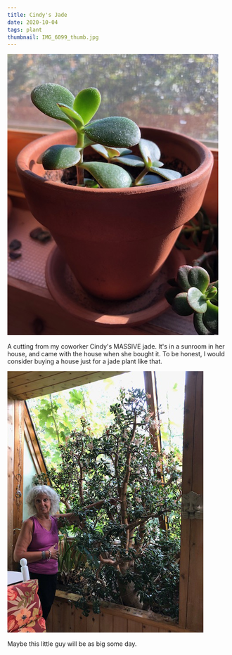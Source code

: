 ```yaml
---
title: Cindy's Jade
date: 2020-10-04
tags: plant
thumbnail: IMG_6099_thumb.jpg
---
```

![](IMG_6099.jpeg)

A cutting from my coworker Cindy's MASSIVE jade. It's in a sunroom in her house, and came with the house when she bought it. To be honest, I would consider buying a house just for a jade plant like that.

![](IMG_1315.jpeg)

Maybe this little guy will be as big some day.
